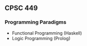 ## CPSC 449

### Programming Paradigms

* Functional Programming (Haskell)
* Logic Programming (Prolog)
